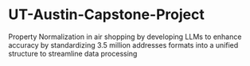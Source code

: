 # UT-Austin-Capstone-Project
Property Normalization in air shopping by developing LLMs to enhance accuracy by standardizing 3.5 million addresses formats into a unified structure to streamline data processing
